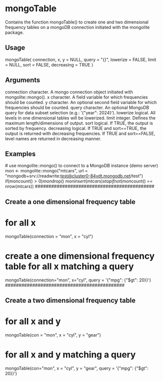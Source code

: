 # mongoTable

Contains the function mongoTable() to create one and two dimensional frequency tables on a mongoDB connection initiated with the mongolite package.

## Usage
mongoTable(
connection,
x,
y = NULL,
query = "{}",
lowerize = FALSE,
limit = NULL,
sort = FALSE,
decreasing = TRUE
)

## Arguments
connection   character. A mongo connection object initiated with mongolite::mongo().
x            character. A field variable for which frequencies should be counted.
y            character. An optional second field variable for which frequencies should be counted.
query        character. An optional MongoDB query for data subset selection (e.g.: ’{\"year\": 2024}’).
lowerize     logical. All levels in one dimensional tables will be lowerized.
limit        integer. Defines the maximum length/dimensions of output.
sort         logical. If TRUE, the output is sorted by frequency.
decreasing   logical. If TRUE and sort==TRUE, the output is returned with decreasing frequencies. If TRUE and sort==FALSE, level names are returned in decreasing manner.

## Examples
\# use mongolite::mongo() to connect to a MongoDB instance (demo server)
mon <- mongolite::mongo("mtcars", url =
"mongodb+srv://readwrite:test@cluster0-84vdt.mongodb.net/test")
if(mon$count() > 0) mon$drop()
mon$insert(mtcars)
stopifnot(mon$count() == nrow(mtcars))
############################################
## Create a one dimensional frequency table
# for all x
mongoTable(connection = "mon", x = "cyl")
# create a one dimensional frequency table for all x matching a query
mongoTable(connection="mon", x="cyl", query = '{\"mpg\": {\"$gt": 20}}')
############################################
## Create a two dimensional frequency table
# for all x and y
mongoTable(con = "mon", x = "cyl", y = "gear")
# for all x and y matching a query
mongoTable(con="mon", x = "cyl", y = "gear", query = '{\"mpg\": {\"$gt": 20}}')
